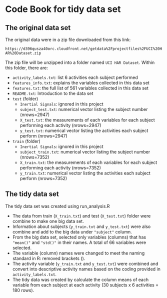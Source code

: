# Code Book for tidy data set

## The original data set

The original data were in a zip file downloaded from this link:

`https://d396qusza40orc.cloudfront.net/getdata%2Fprojectfiles%2FUCI%20HAR%20Dataset.zip` 

The zip file will be unzipped into a folder named `UCI HAR Dataset`. Within this folder, there are:

- `activity_labels.txt`: list 6 activities each subject performed
- `features_info.txt`: explains the variables collected in this data set
- `features.txt`: the full list of 561 variables collected in this data set
- `README.txt`: Introduction to the data set
- `test` (folder)
	- `Inertial Signals`: ignored in this project
	- `subject_test.txt`: numerical vector listing the subject number (nrows=2947)
	- `X_test.txt`: the measurements of each variables for each subject performing each activity (nrows=2947)
	- `y_test.txt`: numerical vector listing the activities each subject perform (nrows=2947)
- `train` (folder)
	- `Inertial Signals`: ignored in this project
	- `subject_train.txt`: numerical vector listing the subject number (nrows=7352)
	- `X_train.txt`: the measurements of each variables for each subject performing each activity (nrows=7352)
	- `y_train.txt`: numerical vector listing the activities each subject perform (nrows=7352)

## The tidy data set

The tidy data set was created using run_analysis.R

- The data from train (`X_train.txt`) and test (`X_test.txt`) folder were combine to make one big data set.
- Information about subjects (`y_train.txt` and `y_test.txt`) were also combine and add to the big data under `"subject"` column.
- From the big data set, selected only variables (columns) that has `"mean()"` and `"std()"` in their names. A total of 66 variables were selected.
- The variable (column) names were changed to meet the naming standard in R: removed brackets ().
- The activity variable (`y_train.txt` and `y_test.txt`) were combined and convert into descriptive activity names based on the coding provided in `activity_labels.txt`.
- The tidy data was created by calculate the column means of each variable from each subject at each activity (30 subjects x 6 activities = 180 rows).
